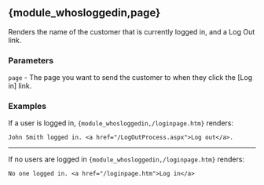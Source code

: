 ## {module_whosloggedin,page}

Renders the name of the customer that is currently logged in, and a Log Out link.

### Parameters

`page` - The page you want to send the customer to when they click the [Log in] link.

### Examples

If a user is logged in, `{module_whosloggedin,/loginpage.htm}` renders:

`John Smith logged in. <a href="/LogOutProcess.aspx">Log out</a>.`

***

If no users are logged in `{module_whosloggedin,/loginpage.htm}` renders:

`No one logged in. <a href="/loginpage.htm">Log in</a>`
